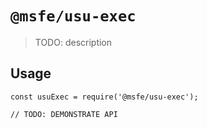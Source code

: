 # `@msfe/usu-exec`

> TODO: description

## Usage

```
const usuExec = require('@msfe/usu-exec');

// TODO: DEMONSTRATE API
```
